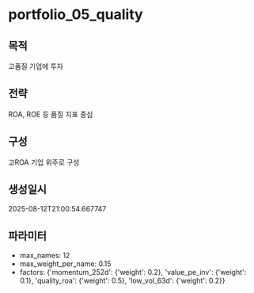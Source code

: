 # portfolio_05_quality

## 목적
고품질 기업에 투자

## 전략
ROA, ROE 등 품질 지표 중심

## 구성
고ROA 기업 위주로 구성

## 생성일시
2025-08-12T21:00:54.667747

## 파라미터
- max_names: 12
- max_weight_per_name: 0.15
- factors: {'momentum_252d': {'weight': 0.2}, 'value_pe_inv': {'weight': 0.1}, 'quality_roa': {'weight': 0.5}, 'low_vol_63d': {'weight': 0.2}}
